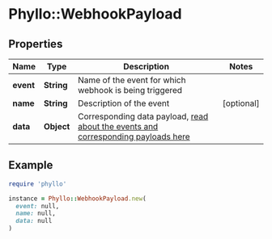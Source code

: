 # Phyllo::WebhookPayload

## Properties

| Name | Type | Description | Notes |
| ---- | ---- | ----------- | ----- |
| **event** | **String** | Name of the event for which webhook is being triggered |  |
| **name** | **String** | Description of the event | [optional] |
| **data** | **Object** | Corresponding data payload, [read about the events and corresponding payloads here](../../../API/webhook-events) |  |

## Example

```ruby
require 'phyllo'

instance = Phyllo::WebhookPayload.new(
  event: null,
  name: null,
  data: null
)
```

